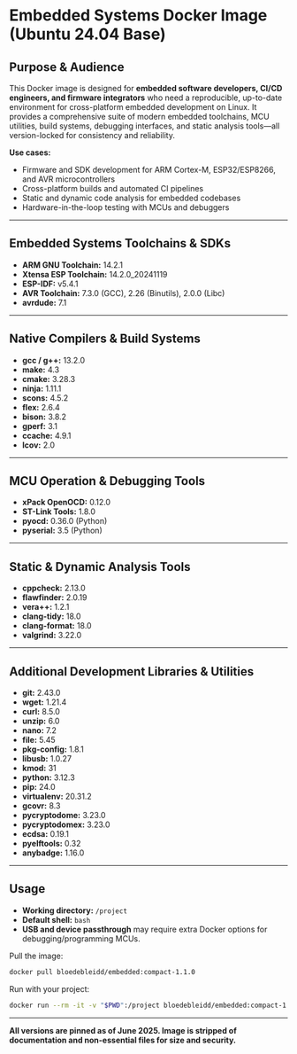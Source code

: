 # Embedded Systems Docker Image (Ubuntu 24.04 Base)

## Purpose & Audience

This Docker image is designed for **embedded software developers, CI/CD engineers, and firmware integrators** who need a reproducible, up-to-date environment for cross-platform embedded development on Linux.
It provides a comprehensive suite of modern embedded toolchains, MCU utilities, build systems, debugging interfaces, and static analysis tools—all version-locked for consistency and reliability.

**Use cases:**

* Firmware and SDK development for ARM Cortex-M, ESP32/ESP8266, and AVR microcontrollers
* Cross-platform builds and automated CI pipelines
* Static and dynamic code analysis for embedded codebases
* Hardware-in-the-loop testing with MCUs and debuggers

---

## Embedded Systems Toolchains & SDKs

* **ARM GNU Toolchain:** 14.2.1
* **Xtensa ESP Toolchain:** 14.2.0\_20241119
* **ESP-IDF:** v5.4.1
* **AVR Toolchain:** 7.3.0 (GCC), 2.26 (Binutils), 2.0.0 (Libc)
* **avrdude:** 7.1

---

## Native Compilers & Build Systems

* **gcc / g++:** 13.2.0
* **make:** 4.3
* **cmake:** 3.28.3
* **ninja:** 1.11.1
* **scons:** 4.5.2
* **flex:** 2.6.4
* **bison:** 3.8.2
* **gperf:** 3.1
* **ccache:** 4.9.1
* **lcov:** 2.0

---

## MCU Operation & Debugging Tools

* **xPack OpenOCD:** 0.12.0
* **ST-Link Tools:** 1.8.0
* **pyocd:** 0.36.0 (Python)
* **pyserial:** 3.5 (Python)

---

## Static & Dynamic Analysis Tools

* **cppcheck:** 2.13.0
* **flawfinder:** 2.0.19
* **vera++:** 1.2.1
* **clang-tidy:** 18.0
* **clang-format:** 18.0
* **valgrind:** 3.22.0

---

## Additional Development Libraries & Utilities

* **git:** 2.43.0
* **wget:** 1.21.4
* **curl:** 8.5.0
* **unzip:** 6.0
* **nano:** 7.2
* **file:** 5.45
* **pkg-config:** 1.8.1
* **libusb:** 1.0.27
* **kmod:** 31
* **python:** 3.12.3
* **pip:** 24.0
* **virtualenv:** 20.31.2
* **gcovr:** 8.3
* **pycryptodome:** 3.23.0
* **pycryptodomex:** 3.23.0
* **ecdsa:** 0.19.1
* **pyelftools:** 0.32
* **anybadge:** 1.16.0

---

## Usage

* **Working directory:** `/project`
* **Default shell:** `bash`
* **USB and device passthrough** may require extra Docker options for debugging/programming MCUs.

Pull the image:

```bash
docker pull bloedebleidd/embedded:compact-1.1.0
```

Run with your project:

```bash
docker run --rm -it -v "$PWD":/project bloedebleidd/embedded:compact-1.1.0
```

---

**All versions are pinned as of June 2025. Image is stripped of documentation and non-essential files for size and security.**
